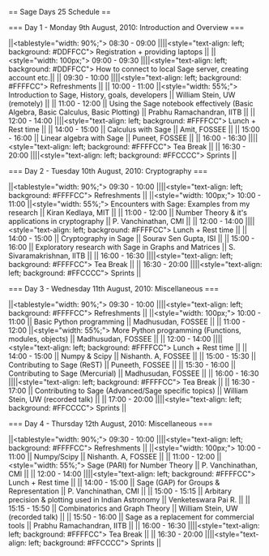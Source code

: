 == Sage Days 25 Schedule ==

=== Day 1 - Monday 9th August, 2010: Introduction and Overview ===

||<tablestyle="width: 90%;"> 08:30 - 09:00 ||||<style="text-align: left; background: #DDFFCC"> Registration + providing laptops ||
||<style="width: 100px;"> 09:00 - 09:30 ||||<style="text-align: left; background: #DDFFCC"> How to connect to local Sage server, creating account etc.||
|| 09:30 - 10:00 ||||<style="text-align: left; background: #FFFFCC"> Refreshments ||
|| 10:00 - 11:00 ||<style="width: 55%;"> Introduction to Sage, History, goals, developers || William Stein, UW (remotely) ||
|| 11:00 - 12:00 || Using the Sage notebook effectively (Basic Algebra, Basic Calculus, Basic Plotting) || Prabhu Ramachandran, IITB ||
|| 12:00 - 14:00 ||||<style="text-align: left; background: #FFFFCC"> Lunch + Rest time ||
|| 14:00 - 15:00 || Calculus with Sage || Amit, FOSSEE ||
|| 15:00 - 16:00 || Linear algebra with Sage || Puneet, FOSSEE ||
|| 16:00 - 16:30 ||||<style="text-align: left; background: #FFFFCC"> Tea Break ||
|| 16:30 - 20:00 ||||<style="text-align: left; background: #FFCCCC"> Sprints ||

=== Day 2 - Tuesday 10th August, 2010: Cryptography ===

||<tablestyle="width: 90%;"> 09:30 - 10:00 ||||<style="text-align: left; background: #FFFFCC"> Refreshments ||
||<style="width: 100px;"> 10:00 - 11:00 ||<style="width: 55%;"> Encounters with Sage: Examples from my research || Kiran Kedlaya, MIT ||
|| 11:00 - 12:00 || Number Theory & it's applications in cryptography || P. Vanchinathan, CMI ||
|| 12:00 - 14:00 ||||<style="text-align: left; background: #FFFFCC"> Lunch + Rest time ||
|| 14:00 - 15:00 || Cryptography in Sage || Sourav Sen Gupta, ISI ||
|| 15:00 - 16:00 || Exploratory research with Sage in Graphs and Matrices || S. Sivaramakrishnan, IITB ||
|| 16:00 - 16:30 ||||<style="text-align: left; background: #FFFFCC"> Tea Break ||
|| 16:30 - 20:00 ||||<style="text-align: left; background: #FFCCCC"> Sprints ||

=== Day 3 - Wednesday 11th August, 2010: Miscellaneous ===

||<tablestyle="width: 90%;"> 09:30 - 10:00 ||||<style="text-align: left; background: #FFFFCC"> Refreshments ||
||<style="width: 100px;"> 10:00 - 11:00 || Basic Python programming || Madhusudan, FOSSEE ||
|| 11:00 - 12:00 ||<style="width: 55%;"> More Python programming (Functions, modules, objects) || Madhusudan, FOSSEE ||
|| 12:00 - 14:00 ||||<style="text-align: left; background: #FFFFCC"> Lunch + Rest time ||
|| 14:00 - 15:00 || Numpy & Scipy || Nishanth. A, FOSSEE ||
|| 15:00 - 15:30 || Contributing to Sage (ReST) || Puneeth, FOSSEE ||
|| 15:30 - 16:00 || Contributing to Sage (Mercurial) || Madhusudan, FOSSEE ||
|| 16:00 - 16:30 ||||<style="text-align: left; background: #FFFFCC"> Tea Break ||
|| 16:30 - 17:00 || Contributing to Sage (Advanced/Sage specific topics) || William Stein, UW (recorded talk) ||
|| 17:00 - 20:00 ||||<style="text-align: left; background: #FFCCCC"> Sprints ||

=== Day 4 - Thursday 12th August, 2010: Miscellaneous ===

||<tablestyle="width: 90%;"> 09:30 - 10:00 ||||<style="text-align: left; background: #FFFFCC"> Refreshments ||
||<style="width: 100px;"> 10:00 - 11:00 || Numpy/Scipy || Nishanth. A, FOSSEE ||
|| 11:00 - 12:00 ||<style="width: 55%;"> Sage (PARI) for Number Theory || P. Vanchinathan, CMI ||
|| 12:00 - 14:00 ||||<style="text-align: left; background: #FFFFCC"> Lunch + Rest time ||
|| 14:00 - 15:00 || Sage (GAP) for Groups & Representation || P. Vanchinathan, CMI ||
|| 15:00 - 15:15 || Arbitary precision & plotting used in Indian Astronomy || Venketeswara Pai R. ||
|| 15:15 - 15:50 || Combinatorics and Graph Theory || William Stein, UW (recorded talk) ||
|| 15:50 - 16:00 || Sage as a replacement for commercial tools || Prabhu Ramachandran, IITB ||
|| 16:00 - 16:30 ||||<style="text-align: left; background: #FFFFCC"> Tea Break ||
|| 16:30 - 20:00 ||||<style="text-align: left; background: #FFCCCC"> Sprints ||
